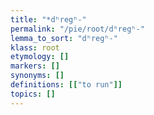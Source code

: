 ```yaml
---
title: "*dʰregʰ-"
permalink: "/pie/root/dʰregʰ-"
lemma_to_sort: "dʰregʰ-"
klass: root
etymology: []
markers: []
synonyms: []
definitions: [["to run"]]
topics: []
---
```


